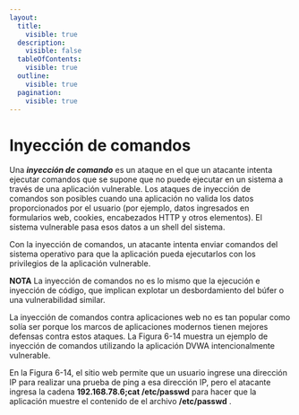 ```yaml
---
layout:
  title:
    visible: true
  description:
    visible: false
  tableOfContents:
    visible: true
  outline:
    visible: true
  pagination:
    visible: true
---
```


# Inyección de comandos

Una _**inyección de comando**_ es un ataque en el que un atacante intenta ejecutar comandos que se supone que no puede ejecutar en un sistema a través de una aplicación vulnerable. Los ataques de inyección de comandos son posibles cuando una aplicación no valida los datos proporcionados por el usuario (por ejemplo, datos ingresados ​​en formularios web, cookies, encabezados HTTP y otros elementos). El sistema vulnerable pasa esos datos a un shell del sistema.

Con la inyección de comandos, un atacante intenta enviar comandos del sistema operativo para que la aplicación pueda ejecutarlos con los privilegios de la aplicación vulnerable.

**NOTA** La inyección de comandos no es lo mismo que la ejecución e inyección de código, que implican explotar un desbordamiento del búfer o una vulnerabilidad similar.

La inyección de comandos contra aplicaciones web no es tan popular como solía ser porque los marcos de aplicaciones modernos tienen mejores defensas contra estos ataques. La Figura 6-14 muestra un ejemplo de inyección de comandos utilizando la aplicación DVWA intencionalmente vulnerable.

En la Figura 6-14, el sitio web permite que un usuario ingrese una dirección IP para realizar una prueba de ping a esa dirección IP, pero el atacante ingresa la cadena **192.168.78.6;cat /etc/passwd** para hacer que la aplicación muestre el contenido de el archivo **/etc/passwd** .
